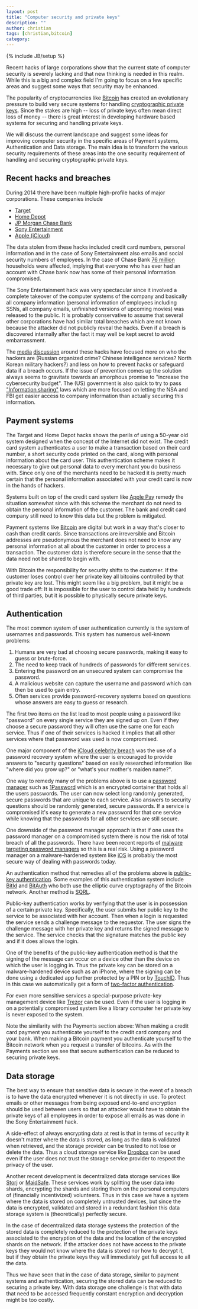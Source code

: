 ```yaml
---
layout: post
title: "Computer security and private keys"
description: ""
author: christian
tags: [christian,bitcoin]
category: 
---
```

{% include JB/setup %}

Recent hacks of large corporations show that the current state of
computer security is severely lacking and that new thinking is needed
in this realm. While this is a big and complex field I'm going to
focus on a few specific areas and suggest some ways that security may
be enhanced.

The popularity of cryptocurrencies like [Bitcoin][] has created
an evolutionary pressure to build very secure systems for handling
[cryptographic private keys][pubkeycrypto]. Since the stakes are high
-- loss of private keys often mean direct loss of money -- there is
great interest in developing hardware based systems for securing and
handling private keys.

We will discuss the current landscape and suggest some ideas for
improving computer security in the specific areas of Payment systems,
Authentication and Data storage. The main idea is to transform the
various security requirements of these areas into the one security
requirement of handling and securing cryptographic private keys.

<!-- more -->

## Recent hacks and breaches ##

During 2014 there have been multiple high-profile hacks of major
corporations. These companies include

* [Target][targethack]
* [Home Depot][homedepothack]
* [JP Morgan Chase Bank][jpmhack]
* [Sony Entertainment][sonyhack]
* [Apple (iCloud)][icloudhack]

The data stolen from these hacks included credit card numbers,
personal information and in the case of Sony Entertainment also emails
and social security numbers of employees. In the case of Chase Bank
[76 million][jpm76mil] households were affected, implying that
everyone who has ever had an account with Chase bank now has some of
their personal information compromised.

The Sony Entertainment hack was very spectacular since it involved a
complete takeover of the computer systems of the company and basically
all company information (personal information of employees including
SSNs, all company emails, unfinished versions of upcoming movies) was
released to the public. It is probably conservative to assume that
several other corporations have had similar total breaches which are
not known because the attacker did not publicly reveal the hacks. Even
if a breach is discovered internally after the fact it may well be
kept secret to avoid embarrassment.

The [media][media1] [discussion][media2] around these hacks have
focused more on who the hackers are (Russian organized crime? Chinese
intelligence services? North Korean military hackers?) and less on how
to prevent hacks or safeguard data if a breach occurs. If the issue of
prevention comes up the solution always seems to gravitate towards an
amorphous promise to "increase the cybersecurity budget". The (US)
government is also quick to try to pass ["Information sharing"][cispa]
laws which are more focused on letting the NSA and FBI get easier
access to company information than actually securing this information.

## Payment systems ##

The Target and Home Depot hacks shows the perils of using a 50-year
old system designed when the concept of the Internet did not
exist. The credit card system authenticates a user to make a
transaction based on their card number, a short security code printed
on the card, along with personal information about the card user. This
authentication scheme makes it necessary to give out personal data to
every merchant you do business with. Since only one of the merchants
need to be hacked it is pretty much certain that the personal
information associated with your credit card is now in the hands of
hackers.

Systems built on top of the credit card system like [Apple
Pay][applepay] remedy the situation somewhat since with this scheme
the merchant do not need to obtain the personal information of the
customer. The bank and credit card company still need to know this
data but the problem is mitigated.

Payment systems like [Bitcoin][] are digital but work in a way that's
closer to cash than credit cards. Since transactions are irreversible
and Bitcoin addresses are pseudonymous the merchant does not need to
know any personal information at all about the customer in order to
process a transaction. The customer data is therefore secure in the
sense that the data need not be shared to begin with.

With Bitcoin the responsibility for security shifts to the
customer. If the customer loses control over her private key all
bitcoins controlled by that private key are lost. This might seem like
a big problem, but it might be a good trade off: It is impossible for
the user to control data held by hundreds of third parties, but it is
possible to physically secure private keys.

## Authentication ##

The most common system of user authentication currently is the system
of usernames and passwords. This system has numerous well-known
problems:

1. Humans are very bad at choosing secure passwords, making it easy to guess or brute-force.
2. The need to keep track of hundreds of passwords for different services.
3. Entering the password on an unsecured system can compromise the password.
4. A malicious website can capture the username and password which can then be used to gain entry.
5. Often services provide password-recovery systems based on questions whose answers are easy to guess or research. 

The first two items on the list lead to most people using a password
like "password" on every single service they are signed up on. Even if
they choose a secure password they will often use the same one for
each service. Thus if one of their services is hacked it implies that
all other services where that password was used is now compromised.

One major component of the [iCloud celebrity breach][icloudbreach] was
the use of a password recovery system where the user is encouraged to
provide answers to "security questions" based on easily researched
information like "where did you grow up?" or "what's your mother's
maiden name?".

One way to remedy many of the problems above is to use a [password
manager][pwmanager] such as [1Password][] which is an encrypted
container that holds all the users passwords. The user can now select
long randomly generated, secure passwords that are unique to each
service. Also answers to security questions should be randomly
generated, secure passwords. If a service is compromised it's easy to
generate a new password for that one service while knowing that the
passwords for all other services are still secure.

One downside of the password manager approach is that if one uses the
password manager on a compromised system there is now the risk of
total breach of all the passwords. There have been recent reports of
[malware targeting password managers][pwmalware] so this is a real
risk. Using a password manager on a malware-hardened system like
[iOS][] is probably the most secure way of dealing with passwords
today.

An authentication method that remedies all of the problems above is
[public-key authentication][pkauth]. Some examples of this
authentication system include [BitId][] and [BitAuth][] who both use
the elliptic curve cryptography of the Bitcoin network. Another method
is [SQRL][].

Public-key authentication works by verifying that the user is in
possession of a certain private key. Specifically, the user submits
her public key to the service to be associated with her account. Then
when a login is requested the service sends a challenge message to the
requestor. The user signs the challenge message with her private key
and returns the signed message to the service. The service checks that
the signature matches the public key and if it does allows the login.

One of the benefits of the public-key authentication method is that
the signing of the message can occur on a device other than the device
on which the user is logging in. Thus the private key can be stored on
a malware-hardened device such as an iPhone, where the signing can be
done using a dedicated app further protected by a PIN or by
[TouchID][]. Thus in this case we automatically get a form of
[two-factor authentication][2fa].

For even more sensitive services a special-purpose private-key
management device like [Trezor][] can be used. Even if the user is
logging in on a potentially compromised system like a library computer
her private key is never exposed to the system.

Note the similarity with the Payments section above: When making a
credit card payment you authenticate yourself to the credit card
company and your bank. When making a Bitcoin payment you authenticate
yourself to the Bitcoin network when you request a transfer of
bitcoins. As with the Payments section we see that secure
authentication can be reduced to securing private keys.

## Data storage ##

The best way to ensure that sensitive data is secure in the event of a
breach is to have the data encrypted whenever it is not directly in
use. To protect emails or other messages from being exposed end-to-end
encryption should be used between users so that an attacker would have
to obtain the private keys of all employees in order to expose all
emails as was done in the Sony Entertainment hack.

A side-effect of always encrypting data at rest is that in terms of
security it doesn't matter where the data is stored, as long as the
data is validated when retrieved, and the storage provider can be
trusted to not lose or delete the data. Thus a cloud storage service
like [Dropbox][] can be used even if the user does not trust the storage
service provider to respect the privacy of the user.

Another recent development is decentralized data storage services like
[Storj][] or [MaidSafe][]. These services work by splitting the user
data into shards, encrypting the shards and storing them on the
personal computers of (financially incentivized) volunteers. Thus in
this case we have a system where the data is stored on completely
untrusted devices, but since the data is encrypted, validated and
stored in a redundant fashion this data storage system is
(theoretically) perfectly secure.

In the case of decentralized data storage systems the protection of
the stored data is completely reduced to the protection of the private
keys associated to the encryption of the data and the location of the
encrypted shards on the network. If the attacker does not have access
to the private keys they would not know where the data is stored nor
how to decrypt it, but if they obtain the private keys they will
immediately get full access to all the data.

Thus we have seen that in the case of data storage, similar to payment
systems and authentication, securing the stored data can be reduced to
securing a private key. With data storage one challenge is that with
data that need to be accessed frequently constant encryption and
decryption might be too costly.


[pubkeycrypto]: https://en.wikipedia.org/wiki/Public-key_cryptography
[bitcoin]: http://bitcoin.org
[targethack]: http://www.businessweek.com/articles/2014-03-13/target-missed-alarms-in-epic-hack-of-credit-card-data
[homedepothack]: http://techcrunch.com/2014/09/18/home-depot-hack/
[jpmhack]: http://dealbook.nytimes.com/2014/10/02/jpmorgan-discovers-further-cyber-security-issues/
[sonyhack]: https://en.wikipedia.org/wiki/Sony_Pictures_Entertainment_hack
[icloudhack]: http://www.cbsnews.com/news/apple-boosts-icloud-security-after-celebrity-photo-hacks/
[jpm76mil]: http://money.cnn.com/2014/10/02/technology/security/jpmorgan-hack/index.html
[media1]: http://www.rand.org/blog/2014/12/did-north-korea-hack-sony-pictures-entertainment.html
[media2]: http://www.usatoday.com/story/money/business/2014/10/04/jpmorgan-chase-cyberattack-russians/16717499/
[applepay]: https://www.apple.com/apple-pay/
[cispa]: https://wikipedia.org/wiki/Cispa
[icloudbreach]: http://www.newsweek.com/hundreds-intimate-celebrity-pictures-leaked-online-following-suspected-icloud-267851
[pwmanager]: https://en.m.wikipedia.org/wiki/Password_manager
[1password]: https://agilebits.com/onepassword
[pwmalware]: http://arstechnica.com/security/2014/11/citadel-attackers-aim-to-steal-victims-master-passwords/?comments=1
[ios]: http://www.apple.com/ios/
[pkauth]: https://wikipedia.org/wiki/Digital_signature#Authentication
[bitid]: https://github.com/bitid/bitid/blob/master/BIP_draft.md
[bitauth]: http://blog.bitpay.com/2014/07/01/bitauth-for-decentralized-authentication.html
[sqrl]: https://www.grc.com/sqrl/sqrl.htm
[touchid]: https://wikipedia.org/wiki/Touch_ID
[2fa]: https://wikipedia.org/wiki/Two_factor_authentication
[trezor]: http://www.bitcointrezor.com
[dropbox]: https://www.dropbox.com/
[storj]: http://storj.io
[maidsafe]: http://maidsafe.net
